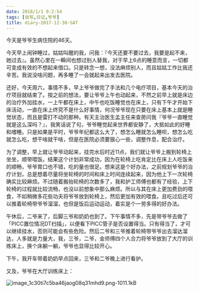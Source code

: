 ```yaml
---
date: 2018/1/1 0:2:54
tags: [自写,日记,爷爷]
title: diary-2017-12-30-SAT
---
```


今天是爷爷生病住院的46天。

今天早上闹钟睡过，姑姑叫醒的我，问我：『今天还要不要过去，我要是起不来，她过去』。虽然心里在一瞬间也想过别人替我，对于早上6点的睡意而言，一切都可变成有效的不想起来借口。只是转念一想，没法麻烦别人，而且姑姑工作比我还辛苦。我说没啥问题，再多睡了一会就起来出发去医院。

还好，今天周六，事情不多，早上爷爷做完了手法和几个电疗项目，基本今天的治疗项目就结束了。按之前的想法，要让爷爷上午也动起来，不然之前早上就是床边的治疗外加挂水，一上午都在床上，中午也吃饭睡觉也在床上，只有下午才开始下床活动，一直在床上终究不是什么好事情，何况爷爷现在只要在床上基本上就是睡觉状态，而且是雷打不动的那种。有天主治医生孟主任来查房问我『爷爷一直睡觉就是这么深吗？』，我笑话说了句，爷爷睡觉起来世界都安静了，大抵如此的好睡和嗜睡。只是如果是平时，爷爷年纪都这么大了，想怎么睡就怎么睡呗，想怎么吃就怎么吃，想干啥就干啥，但是在医院必须要狠心一些，调整作息，配合治疗。

为了调整，早上就让爷爷动起来，挂完水后时近11点，我们就让爷爷上搬到轮椅上坐坐，顺带喂饭。结果这个计划非常成功，因为在轮椅上吃肯定比在床上人吃饭来的顺畅，爷爷胃口也不错，吃的量也很足。想来这是个好办法，之前规划爷爷的治疗计划，总是想着尽量将坐轮椅的时间和床上时间连续起来，因为他上下一次轮椅确实比较麻烦。不过随着搬抬轮椅的次数多了，我和护工师傅也都有了经验，上下轮椅的过程就比较流畅，也没以前想象中那么麻烦。所以与其在床上更加费劲的喂食，不如稍微多花些功夫将爷爷放到轮椅上，然后更加有效的喂食。且吃过后还可以推着轮椅带爷爷溜溜，也但是饭后运动运动，着实是个一劳多得的好办法。

午休后，二爷来了，后脚三爷和奶奶也到了。下午事情不多，先是带爷爷去做了「PICC置位情况DT扫描」，以便看下PICC管子是否设置得当。只有得当了，才可以继续挂水，否则可能会有些危险。然后二爷和三爷推着轮椅带爷爷出去溜达溜达，人多就是力量大，我，三爷，二爷，金师傅四个人合力将爷爷放到了大厅的训练床上，换个床躺一躺，爷爷也显得比较开心。

下午，我开车带着奶奶早点回来，三爷和二爷晚上进行看护。

又及，爷爷在大厅训练床上：

![image_1c30ti7c5ba46jaog08q31mhd9.png-1011.1kB][1]


  [1]: http://static.zybuluo.com/whiledoing/7cwgnjfhrmfyf420pgf8egem/image_1c30ti7c5ba46jaog08q31mhd9.png
